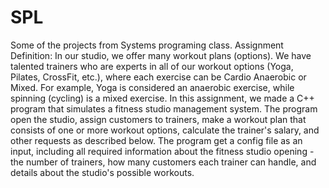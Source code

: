 # SPL
Some of the projects from Systems programing class.
Assignment Definition:
In our studio, we offer many workout plans (options). We have talented trainers who are experts in all
of our workout options (Yoga, Pilates, CrossFit, etc.), where each exercise can be Cardio Anaerobic
or Mixed. For example, Yoga is considered an anaerobic exercise, while spinning (cycling) is a mixed
exercise.
In this assignment, we made a C++ program that
simulates a fitness studio management system. The
program open the studio, assign customers to trainers,
make a workout plan that consists of one or more workout
options, calculate the trainer's salary, and other requests as
described below.
The program get a config file as an input, including all
required information about the fitness studio opening - the
number of trainers, how many customers each trainer can
handle, and details about the studio's possible workouts.
